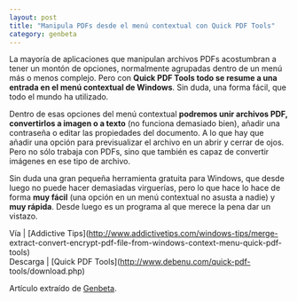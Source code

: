 ```yaml
---
layout: post
title: "Manipula PDFs desde el menú contextual con Quick PDF Tools"
category: genbeta
---
```




La mayoría de aplicaciones que manipulan archivos PDFs acostumbran a tener un
montón de opciones, normalmente agrupadas dentro de un menú más o menos
complejo. Pero con **Quick PDF Tools todo se resume a una entrada en el menú
contextual de Windows**. Sin duda, una forma fácil, que todo el mundo ha
utilizado.

Dentro de esas opciones del menú contextual **podremos unir archivos PDF,
convertirlos a imagen o a texto** (no funciona demasiado bien), añadir una
contraseña o editar las propiedades del documento. A lo que hay que añadir una
opción para previsualizar el archivo en un abrir y cerrar de ojos. Pero no
sólo trabaja con PDFs, sino que también es capaz de convertir imágenes en ese
tipo de archivo.

Sin duda una gran pequeña herramienta gratuita para Windows, que desde luego
no puede hacer demasiadas virguerías, pero lo que hace lo hace de forma **muy
fácil** (una opción en un menú contextual no asusta a nadie) y **muy rápida**.
Desde luego es un programa al que merece la pena dar un vistazo.

Vía | [Addictive Tips](http://www.addictivetips.com/windows-tips/merge-
extract-convert-encrypt-pdf-file-from-windows-context-menu-quick-pdf-tools)  
Descarga | [Quick PDF Tools](http://www.debenu.com/quick-pdf-
tools/download.php)

Artículo extraído de [Genbeta](http://www.genbeta.com).
